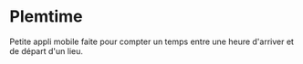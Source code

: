 # Plemtime
Petite appli mobile faite pour compter un temps entre une heure d'arriver et de départ d'un lieu.
